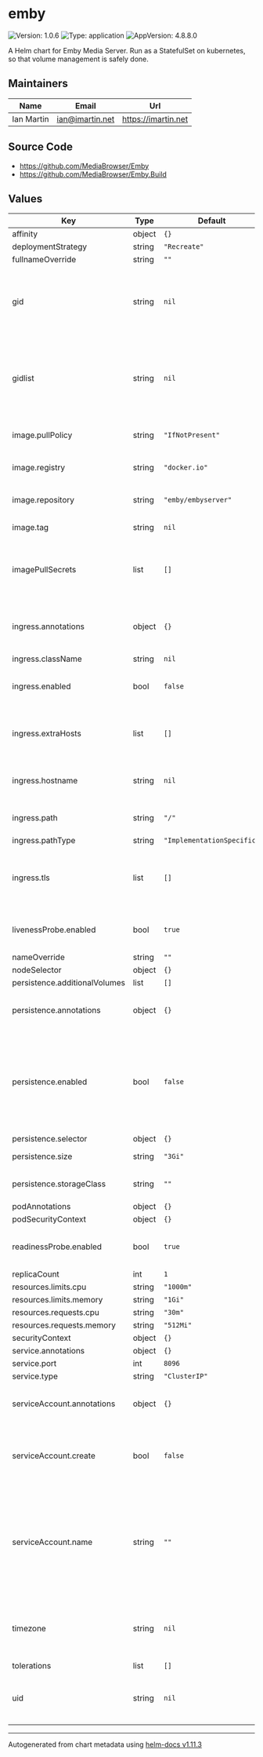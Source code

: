 # emby

![Version: 1.0.6](https://img.shields.io/badge/Version-1.0.6-informational?style=flat-square) ![Type: application](https://img.shields.io/badge/Type-application-informational?style=flat-square) ![AppVersion: 4.8.8.0](https://img.shields.io/badge/AppVersion-4.8.8.0-informational?style=flat-square)

A Helm chart for Emby Media Server. Run as a StatefulSet on kubernetes, so that volume management is safely done.

## Maintainers

| Name | Email | Url |
| ---- | ------ | --- |
| Ian Martin | <ian@imartin.net> | <https://imartin.net> |

## Source Code

* <https://github.com/MediaBrowser/Emby>
* <https://github.com/MediaBrowser/Emby.Build>

## Values

| Key | Type | Default | Description |
|-----|------|---------|-------------|
| affinity | object | `{}` |  |
| deploymentStrategy | string | `"Recreate"` |  |
| fullnameOverride | string | `""` |  |
| gid | string | `nil` | Set the primary Group ID (GID) that Emby server should run as |
| gidlist | string | `nil` | Set the list (comma separated), of additional GIDs Emby server should run as |
| image.pullPolicy | string | `"IfNotPresent"` | Container image pull policy |
| image.registry | string | `"docker.io"` | Container image registry |
| image.repository | string | `"emby/embyserver"` | Location of the container image |
| image.tag | string | `nil` | Container image tag |
| imagePullSecrets | list | `[]` | List of image pull secrets if you use a privately hosted image |
| ingress.annotations | object | `{}` | Additional annotations for the Ingress object |
| ingress.className | string | `nil` |  |
| ingress.enabled | bool | `false` | Control whether ingress is created |
| ingress.extraHosts | list | `[]` | additional host entries to create for Ingress mapping |
| ingress.hostname | string | `nil` | hostname to use as FQDN for ingress creation |
| ingress.path | string | `"/"` | path mapping for ingress |
| ingress.pathType | string | `"ImplementationSpecific"` |  |
| ingress.tls | list | `[]` | See Kubernetes Docs for a guide to setup TLS on Ingress |
| livenessProbe.enabled | bool | `true` | Whether to enable the liveness probe |
| nameOverride | string | `""` |  |
| nodeSelector | object | `{}` |  |
| persistence.additionalVolumes | list | `[]` |  |
| persistence.annotations | object | `{}` | Additional annotations to add to the PVC |
| persistence.enabled | bool | `false` | Whether to enable a PVC for emby configuration data. This is mounted to `/config` in the container. |
| persistence.selector | object | `{}` | PV selector |
| persistence.size | string | `"3Gi"` | Requested storage size |
| persistence.storageClass | string | `""` | Storage Class name of the PV |
| podAnnotations | object | `{}` |  |
| podSecurityContext | object | `{}` |  |
| readinessProbe.enabled | bool | `true` | Whether to enable the readiness probe |
| replicaCount | int | `1` |  |
| resources.limits.cpu | string | `"1000m"` |  |
| resources.limits.memory | string | `"1Gi"` |  |
| resources.requests.cpu | string | `"30m"` |  |
| resources.requests.memory | string | `"512Mi"` |  |
| securityContext | object | `{}` |  |
| service.annotations | object | `{}` |  |
| service.port | int | `8096` |  |
| service.type | string | `"ClusterIP"` | Service type |
| serviceAccount.annotations | object | `{}` | Annotations to add to the service account |
| serviceAccount.create | bool | `false` | Specifies whether a service account should be created |
| serviceAccount.name | string | `""` | The name of the service account to use. If not set and `create` is `true`, a name is generated using the fullname template |
| timezone | string | `nil` | Sets the timezone that the Emby application should use |
| tolerations | list | `[]` |  |
| uid | string | `nil` | Set the User ID (UID) that Emby server should run as |

----------------------------------------------
Autogenerated from chart metadata using [helm-docs v1.11.3](https://github.com/norwoodj/helm-docs/releases/v1.11.3)
